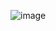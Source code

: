 ![image](https://user-images.githubusercontent.com/90699946/160618858-e5d1512a-24ff-464b-8c1f-c8c3510f21c0.png)
